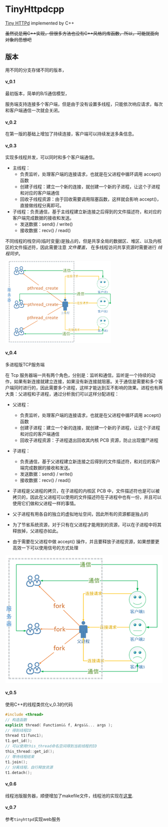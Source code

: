 # TinyHttpdcpp

[Tiny HTTPd](https://sourceforge.net/projects/tinyhttpd/) implemented by C++

~~虽然说是用C++实现，但很多方法也没有C++风格的库函数，所以，可能就面向对象的思想吧~~

## 版本

用不同的分支存储不同的版本，

#### v_0.1

最初版本，简单的B/S通信模型，

服务端支持连接多个客户端，但是由于没有设置多线程，只能依次响应请求，每次和客户端通信一次就会关闭。

#### v_0.2

在第一版的基础上增加了持续连接，客户端可以持续发送多条信息。

#### v_0.3

实现多线程并发，可以同时和多个客户端通信。

- 主线程：
  - 负责监听，处理客户端的连接请求，也就是在父进程中循环调用 accept() 函数
  - 创建子线程：建立一个新的连接，就创建一个新的子进程，让这个子进程和对应的客户端通信
  - 回收子线程资源：由于回收需要调用阻塞函数，这样就会影响 accept()，直接做线程分离即可。
- 子线程：负责通信，基于主线程建立新连接之后得到的文件描述符，和对应的客户端完成数据的接收和发送。
  - 发送数据：send() / write()
  - 接收数据：recv() / read()

不同线程的栈空间(临时变量)是独占的，但是共享全局的数据区、堆区、以及内核区的文件描述符，因此需要注意 *文件覆盖*， 在多线程访问共享资源时需要进行 *线程同步*。

<img src=".assert/服务器并发 _ 爱编程的大丙.png" alt="服务器并发 _ 爱编程的大丙" style="zoom:33%;" />

#### v_0.4

多进程版TCP服务端

在 Tcp 服务器端一共有两个角色，分别是：监听和通信，监听是一个持续的动作，如果有新连接就建立连接，如果没有新连接就阻塞。关于通信是需要和多个客户端同时进行的，因此需要多个进程，这样才能达到互不影响的效果。进程也有两大类：父进程和子进程，通过分析我们可以这样分配进程：

- 父进程：
  - 负责监听，处理客户端的连接请求，也就是在父进程中循环调用 accept() 函数
  - 创建子进程：建立一个新的连接，就创建一个新的子进程，让这个子进程和对应的客户端通信
  - 回收子进程资源：子进程退出回收其内核 PCB 资源，防止出现僵尸进程
- 子进程：
  - 负责通信，基于父进程建立新连接之后得到的文件描述符，和对应的客户端完成数据的接收和发送。
  - 发送数据：send() / write()
  - 接收数据：recv() / read()



- 子进程是父进程的拷贝，在子进程的内核区 PCB 中，文件描述符也是可以被拷贝的，因此在父进程可以使用的文件描述符在子进程中也有一份，并且可以使用它们做和父进程一样的事情。

- 父子进程有用各自的独立的虚拟地址空间，因此所有的资源都是独占的

- 为了节省系统资源，对于只有在父进程才能用到的资源，可以在子进程中将其释放掉，父进程亦如此。

- 由于需要在父进程中做 accept() 操作，并且要释放子进程资源，如果想要更高效一下可以使用信号的方式处理

![img](.assert/1558162823677.png)

#### v_0.5

使用C++的线程类优化v_0.3的代码

```cpp
#include <thread>
// 构造函数
explicit thread( Function&& f, Args&&... args );
// 得到线程ID
thread t1(func1);
t1.get_id();
// 可以使用this_thread命名空间得到当前线程的ID
this_thread::get_id();
// 等待线程结束
t1.join();
// 分离线程，自行释放资源
t1.detach();

```

#### v_0.6

线程池版服务器，顺便增加了makefile文件，线程池的实现在[这里](https://github.com/lepecoder/threadpool).



#### v_0.7

参考`tinyhttpd`实现web服务





